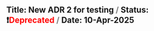 ## **Title:** New ADR 2 for testing **<font color="grey"> / </font>** **Status:** ❗<font color="red">Deprecated</font> **<font color="grey"> / </font>** **Date:** 10-Apr-2025
